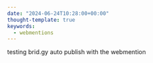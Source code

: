 ```yaml
---
date: "2024-06-24T10:28:00+00:00"
thought-template: true
keywords:
  - webmentions
---
```


testing brid.gy auto publish with the webmention
